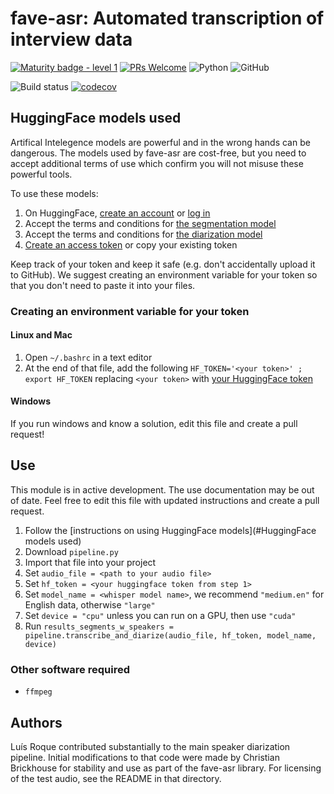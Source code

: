 # fave-asr: Automated transcription of interview data
[![Maturity badge - level 1](https://img.shields.io/badge/Maturity_Level-In_development-yellowgreen)](http://www.jsoftware.us/vol10/31-E004.pdf)
[![PRs Welcome](https://img.shields.io/badge/Pull_Requests-welcome-brightgreen.svg)](http://makeapullrequest.com)
![Python](https://img.shields.io/badge/python-3.11-blue.svg)
![GitHub](https://img.shields.io/github/license/Forced-Alignment-and-Vowel-Extraction/fave-asr?color=blue)

![Build status](https://github.com/Forced-Alignment-and-Vowel-Extraction/fave-asr/actions/workflows/build.yml/badge.svg)
[![codecov](https://codecov.io/gh/Forced-Alignment-and-Vowel-Extraction/fave-asr/graph/badge.svg?token=V54YXTIOPQ)](https://codecov.io/gh/Forced-Alignment-and-Vowel-Extraction/fave-asr)
<!-- For the future: Coveralls for codecoverage -->

## HuggingFace models used
Artifical Intelegence models are powerful and in the wrong hands can be dangerous. 
The models used by fave-asr are cost-free, but you need to accept additional terms of use which confirm you will not misuse these powerful tools.

To use these models:
1. On HuggingFace, [create an account](https://huggingface.co/join) or [log in](https://huggingface.co/login)
2. Accept the terms and conditions for [the segmentation model](https://hf.co/pyannote/segmentation)
3. Accept the terms and conditions for [the diarization model](https://hf.co/pyannote/speaker-diarization)
4. [Create an access token](https://hf.co/settings/tokens) or copy your existing token

Keep track of your token and keep it safe (e.g. don't accidentally upload it to GitHub). 
We suggest creating an environment variable for your token so that you don't need to paste it into your files.

### Creating an environment variable for your token
#### Linux and Mac
1. Open `~/.bashrc` in a text editor
2. At the end of that file, add the following `HF_TOKEN='<your token>' ; export HF_TOKEN` replacing `<your token>` with [your HuggingFace token](https://hf.co/settings/tokens)

#### Windows
If you run windows and know a solution, edit this file and create a pull request!

## Use
This module is in active development. The use documentation may be out of date. Feel free to edit this file with updated instructions and create a pull request.
1. Follow the [instructions on using HuggingFace models](#HuggingFace models used)
2. Download `pipeline.py`
3. Import that file into your project
4. Set `audio_file = <path to your audio file>`
5. Set `hf_token = <your huggingface token from step 1>`
6. Set `model_name = <whisper model name>`, we recommend `"medium.en"` for English data, otherwise `"large"`
7. Set `device = "cpu"` unless you can run on a GPU, then use `"cuda"`
8. Run `results_segments_w_speakers = pipeline.transcribe_and_diarize(audio_file, hf_token, model_name, device)` 

### Other software required
* `ffmpeg`

## Authors
Luís Roque contributed substantially to the main speaker diarization pipeline. Initial modifications to that code were made by Christian Brickhouse for stability and use as part of the fave-asr library. For licensing of the test audio, see the README in that directory.
